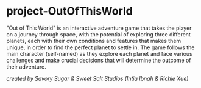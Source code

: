 # project-OutOfThisWorld
"Out of This World" is an interactive adventure game that takes the player on a journey through space, with the potential of exploring three different planets, each with their own conditions and features that makes them unique, in order to find the perfect planet to settle in. The game follows the main character (self-named) as they explore each planet and face various challenges and make crucial decisions that will determine the outcome of their adventure.

*created by Savory Sugar & Sweet Salt Studios 
(Intia Ibnah & Richie Xue)*


